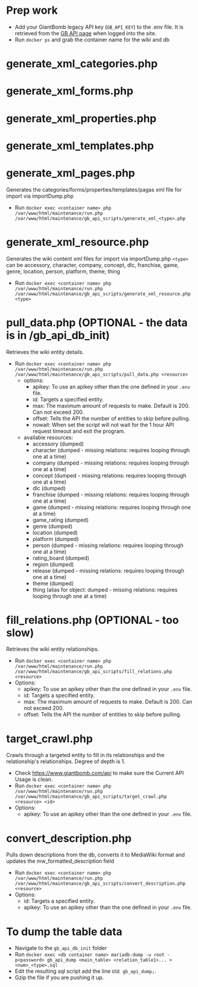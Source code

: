 # Prep work

- Add your GiantBomb legacy API key (`GB_API_KEY`) to the .env file. It is retrieved from the [GB API page](https://www.giantbomb.com/api) when logged into the site.
- Run `docker ps` and grab the container name for the wiki and db

# generate_xml_categories.php

# generate_xml_forms.php

# generate_xml_properties.php

# generate_xml_templates.php

# generate_xml_pages.php

Generates the categories/forms/properties/templates/pagas xml file for import via importDump.php

- Run `docker exec <container name> php /var/www/html/maintenance/run.php /var/www/html/maintenance/gb_api_scripts/generate_xml_<type>.php`

# generate_xml_resource.php

Generates the wiki content xml files for import via importDump.php
`<type>` can be accessory, character, company, concept, dlc, franchise, game, genre, location, person, platform, theme, thing

- Run `docker exec <container name> php /var/www/html/maintenance/run.php /var/www/html/maintenance/gb_api_scripts/generate_xml_resource.php <type>`

# pull_data.php (OPTIONAL - the data is in /gb_api_db_init)

Retrieves the wiki entity details.

- Run `docker exec <container name> php /var/www/html/maintenance/run.php /var/www/html/maintenance/gb_api_scripts/pull_data.php <resource>`
  - options:
    - apikey: To use an apikey other than the one defined in your `.env` file.
    - id: Targets a specified entity.
    - max: The maximum amount of requests to make. Default is 200. Can not exceed 200.
    - offset: Tells the API the number of entities to skip before pulling.
    - nowait: When set the script will not wait for the 1 hour API request timeout and exit the program.
  - available resources:
    - accessory (dumped)
    - character (dumped - missing relations: requires looping through one at a time)
    - company (dumped - missing relations: requires looping through one at a time)
    - concept (dumped - missing relations: requires looping through one at a time)
    - dlc (dumped)
    - franchise (dumped - missing relations: requires looping through one at a time)
    - game (dumped - missing relations: requires looping through one at a time)
    - game_rating (dumped)
    - genre (dumped)
    - location (dumped)
    - platform (dumped)
    - person (dumped - missing relations: requires looping through one at a time)
    - rating_board (dumped)
    - region (dumped)
    - release (dumped - missing relations: requires looping through one at a time)
    - theme (dumped)
    - thing (alias for object: dumped - missing relations: requires looping through one at a time)

# fill_relations.php (OPTIONAL - too slow)

Retrieves the wiki entity relationships.

- Run `docker exec <container name> php /var/www/html/maintenance/run.php /var/www/html/maintenance/gb_api_scripts/fill_relations.php <resource>`
- Options:
  - apikey: To use an apikey other than the one defined in your `.env` file.
  - id: Targets a specified entity.
  - max: The maximum amount of requests to make. Default is 200. Can not exceed 200.
  - offset: Tells the API the number of entities to skip before pulling.

# target_crawl.php

Crawls through a targeted entity to fill in its relationships and the relationship's relationships. Degree of depth is 1.

- Check https://www.giantbomb.com/api to make sure the Current API Usage is clean.
- Run `docker exec <container name> php /var/www/html/maintenance/run.php /var/www/html/maintenance/gb_api_scripts/target_crawl.php <resource> <id>`
- Options:
  - apikey: To use an apikey other than the one defined in your `.env` file.

# convert_description.php

Pulls down descriptions from the db, converts it to MediaWiki format and updates the mw_formatted_description field

- Run `docker exec <container name> php /var/www/html/maintenance/run.php /var/www/html/maintenance/gb_api_scripts/convert_description.php <resource>`
- Options:
  - id: Targets a specified entity.
  - apikey: To use an apikey other than the one defined in your `.env` file.

# To dump the table data

- Navigate to the `gb_api_db_init` folder
- Run `docker exec <db container name> mariadb-dump -u root -p<password> gb_api_dump <main_table> <relation_table1>... > <num>_<type>.sql`
- Edit the resulting sql script add the line `USE gb_api_dump;`.
- Gzip the file if you are pushing it up.
